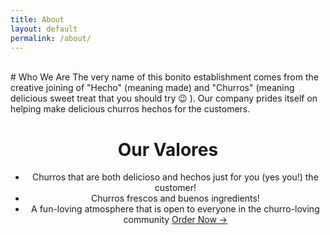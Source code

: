 ```yaml
---
title: About
layout: default
permalink: /about/
---
```

<br>
<span style="text-align:center;">
# Who We Are
  The very name of this bonito establishment comes from the creative joining of "Hecho"
  (meaning made) and "Churros" (meaning delicious sweet treat that you should try &#128521; ).
  Our company prides itself on helping make delicious churros hechos for the customers.

# Our Valores
- Churros that are both delicioso and hechos just for you (yes you!) the customer!
- Churros frescos and buenos ingredients!
- A fun-loving atmosphere that is open to everyone in the churro-loving community
<a href="/lis786-lfav/order/" id="underline">Order Now &#x2192;</a>
</span>
